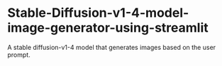 # Stable-Diffusion-v1-4-model-image-generator-using-streamlit
A stable diffusion-v1-4 model that generates images based on the user prompt.
